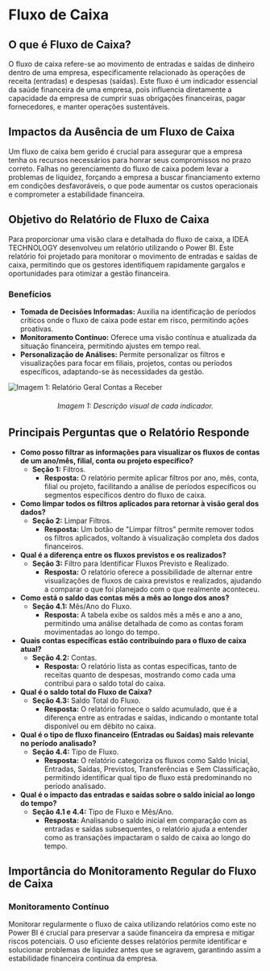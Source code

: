 # Fluxo de Caixa

## O que é Fluxo de Caixa?

O fluxo de caixa refere-se ao movimento de entradas e saídas de dinheiro dentro de uma empresa, especificamente relacionado às operações de receita (entradas) e despesas (saídas). Este fluxo é um indicador essencial da saúde financeira de uma empresa, pois influencia diretamente a capacidade da empresa de cumprir suas obrigações financeiras, pagar fornecedores, e manter operações sustentáveis.

## Impactos da Ausência de um Fluxo de Caixa

Um fluxo de caixa bem gerido é crucial para assegurar que a empresa tenha os recursos necessários para honrar seus compromissos no prazo correto. Falhas no gerenciamento do fluxo de caixa podem levar a problemas de liquidez, forçando a empresa a buscar financiamento externo em condições desfavoráveis, o que pode aumentar os custos operacionais e comprometer a estabilidade financeira.

## Objetivo do Relatório de Fluxo de Caixa
Para proporcionar uma visão clara e detalhada do fluxo de caixa, a IDEA TECHNOLOGY desenvolveu um relatório utilizando o Power BI. Este relatório foi projetado para monitorar o movimento de entradas e saídas de caixa, permitindo que os gestores identifiquem rapidamente gargalos e oportunidades para otimizar a gestão financeira.

### Benefícios 

- **Tomada de Decisões Informadas:** Auxilia na identificação de períodos críticos onde o fluxo de caixa pode estar em risco, permitindo ações proativas.
- **Monitoramento Contínuo:** Oferece uma visão contínua e atualizada da situação financeira, permitindo ajustes em tempo real.
- **Personalização de Análises:** Permite personalizar os filtros e visualizações para focar em filiais, projetos, contas ou períodos específicos, adaptando-se às necessidades da gestão.

![Imagem 1: Relatório Geral Contas a Receber](../../assets/account_flow.jpeg)

<h6 align = "center"> Imagem 1: Descrição visual de cada indicador.</h6>

## Principais Perguntas que o Relatório Responde
- **Como posso filtrar as informações para visualizar os fluxos de contas de um ano/mês, filial, conta ou projeto específico?**
    - **Seção 1:** Filtros.
        - **Resposta:** O relatório permite aplicar filtros por ano, mês, conta, filial ou projeto, facilitando a análise de períodos específicos ou segmentos específicos dentro do fluxo de caixa.
- **Como limpar todos os filtros aplicados para retornar à visão geral dos dados?**
    - **Seção 2:** Limpar Filtros.
        - **Resposta:** Um botão de "Limpar filtros" permite remover todos os filtros aplicados, voltando à visualização completa dos dados financeiros.
- **Qual é a diferença entre os fluxos previstos e os realizados?**
    - **Seção 3:** Filtro para Identificar Fluxos Previsto e Realizado.
        - **Resposta:** O relatório oferece a possibilidade de alternar entre visualizações de fluxos de caixa previstos e realizados, ajudando a comparar o que foi planejado com o que realmente aconteceu.
- **Como está o saldo das contas mês a mês ao longo dos anos?**
    - **Seção 4.1:** Mês/Ano do Fluxo.
        - **Resposta:** A tabela exibe os saldos mês a mês e ano a ano, permitindo uma análise detalhada de como as contas foram movimentadas ao longo do tempo.
- **Quais contas específicas estão contribuindo para o fluxo de caixa atual?**
    - **Seção 4.2:** Contas.
        - **Resposta:** O relatório lista as contas específicas, tanto de receitas quanto de despesas, mostrando como cada uma contribui para o saldo total do caixa.
- **Qual é o saldo total do Fluxo de Caixa?**
    - **Seção 4.3:** Saldo Total do Fluxo.
        - **Resposta:** O relatório fornece o saldo acumulado, que é a diferença entre as entradas e saídas, indicando o montante total disponível ou em débito no caixa.
- **Qual é o tipo de fluxo financeiro (Entradas ou Saídas) mais relevante no período analisado?**
    - **Seção 4.4:** Tipo de Fluxo.
        - **Resposta:** O relatório categoriza os fluxos como Saldo Inicial, Entradas, Saídas, Previstos, Transferências e Sem Classificação, permitindo identificar qual tipo de fluxo está predominando no período analisado.
- **Qual é o impacto das entradas e saídas sobre o saldo inicial ao longo do tempo?**
    - **Seção 4.1 e 4.4:** Tipo de Fluxo e Mês/Ano.
        - **Resposta:** Analisando o saldo inicial em comparação com as entradas e saídas subsequentes, o relatório ajuda a entender como as transações impactaram o saldo de caixa ao longo do tempo.

## Importância do Monitoramento Regular do Fluxo de Caixa

### Monitoramento Contínuo

Monitorar regularmente o fluxo de caixa utilizando relatórios como este no Power BI é crucial para preservar a saúde financeira da empresa e mitigar riscos potenciais. O uso eficiente desses relatórios permite identificar e solucionar problemas de liquidez antes que se agravem, garantindo assim a estabilidade financeira contínua da empresa.
